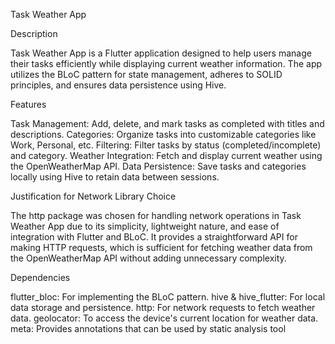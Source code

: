 Task Weather App

Description

Task Weather App is a Flutter application designed to help users manage their tasks efficiently while displaying current weather information. The app utilizes the BLoC pattern for state management, adheres to SOLID principles, and ensures data persistence using Hive.

Features 

Task Management: Add, delete, and mark tasks as completed with titles and descriptions.
Categories: Organize tasks into customizable categories like Work, Personal, etc.
Filtering: Filter tasks by status (completed/incomplete) and category.
Weather Integration: Fetch and display current weather using the OpenWeatherMap API.
Data Persistence: Save tasks and categories locally using Hive to retain data between sessions.


Justification for Network Library Choice 

The http package was chosen for handling network operations in Task Weather App due to its simplicity, lightweight nature, and ease of integration with Flutter and BLoC. It provides a straightforward API for making HTTP requests, which is sufficient for fetching weather data from the OpenWeatherMap API without adding unnecessary complexity.

Dependencies

flutter_bloc: For implementing the BLoC pattern.
hive & hive_flutter: For local data storage and persistence.
http: For network requests to fetch weather data.
geolocator: To access the device's current location for weather data.
meta: Provides annotations that can be used by static analysis tool